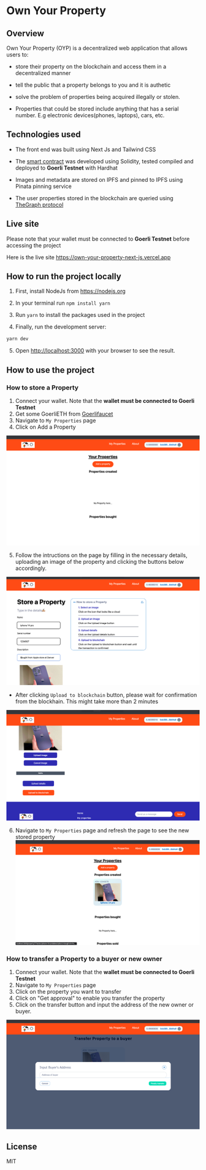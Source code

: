 # Own Your Property

## Overview

Own Your Property (OYP) is a decentralized web application that allows users to:

- store their property on the blockchain and access them in a decentralized manner

- tell the public that a property belongs to you and it is authetic

- solve the problem of properties being acquired illegally or stolen.

- Properties that could be stored include anything that has a serial number. E.g electronic devices(phones, laptops), cars, etc.

## Technologies used

- The front end was built using Next Js and Tailwind CSS

- The [smart contract](https://github.com/Joshuailuma/Own_your_property_hardhat) was developed using Solidity, tested compiled and deployed to **Goerli Testnet** with Hardhat

- Images and metadata are stored on IPFS and pinned to IPFS using Pinata pinning service

- The user properties stored in the blockchain are queried using [TheGraph protocol](https://github.com/Joshuailuma/Graph_Transfer_Property)

## Live site

Please note that your wallet must be connected to **Goerli Testnet** before accessing the project

Here is the live site https://own-your-property-next-js.vercel.app

## How to run the project locally

1. First, install NodeJs from https://nodejs.org

2. In your terminal run `npm install yarn`

3. Run `yarn` to install the packages used in the project

4. Finally, run the development server:

```bash
yarn dev
```

5. Open [http://localhost:3000](http://localhost:3000) with your browser to see the result.

## How to use the project

### How to store a Property

1. Connect your wallet. Note that the **wallet must be connected to Goerli Testnet**
2. Get some GoerliETH from [Goerlifaucet](https://goerlifaucet.com/)
3. Navigate to `My Properties` page
4. Click on Add a Property

![screenshot1](https://github.com/Joshuailuma/Own-Your-Property-Next-JS/blob/main/screenshot1.png?raw=true)

5. Follow the intructions on the page by filling in the necessary details, uploading an image of the property and clicking the buttons below accordingly.

![screenshot2](https://github.com/Joshuailuma/Own-Your-Property-Next-JS/blob/main/screenshot2.png?raw=true)

- After clicking `Upload to blockchain` button, please wait for confirmation from the blockhain. This might take more than 2 minutes

![screenshot3](https://github.com/Joshuailuma/Own-Your-Property-Next-JS/blob/main/screenshot3.png?raw=true)

6. Navigate to `My Properties` page and refresh the page to see the new stored property
   ![screenshot4](https://github.com/Joshuailuma/Own-Your-Property-Next-JS/blob/main/screenshot4.png?raw=true)

### How to transfer a Property to a buyer or new owner

1. Connect your wallet. Note that the **wallet must be connected to Goerli Testnet**
2. Navigate to `My Properties` page
3. Click on the property you want to transfer
4. Click on "Get approval" to enable you transfer the property
5. Click on the transfer button and input the address of the new owner or buyer.

![screenshot5](https://github.com/Joshuailuma/Own-Your-Property-Next-JS/blob/main/screenshot5.png?raw=true)

## License

MIT

